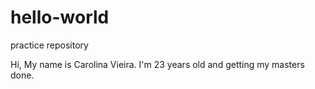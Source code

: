 # hello-world
practice repository

Hi,
My name is Carolina Vieira. 
I'm 23 years old and getting my masters done.
